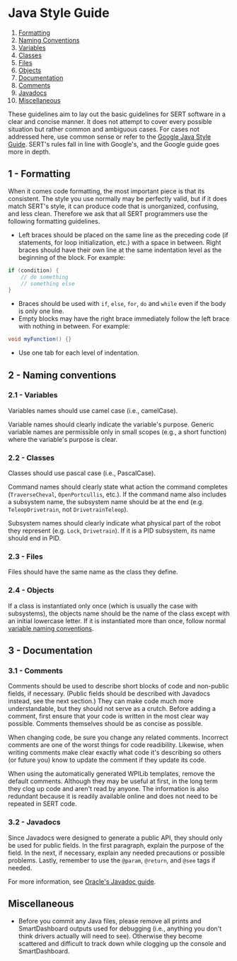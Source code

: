 # Java Style Guide
1. [Formatting](#1---formatting)
2. [Naming Conventions](#2---naming-conventions)
  1. [Variables](#21---variables)
  2. [Classes](#22---classes)
  3. [Files](#23---files)
  4. [Objects](#24---objects)
3. [Documentation](#3---documentation)
  1. [Comments](#31---comments)
  2. [Javadocs](#32---javadocs)
4. [Miscellaneous](#4---miscellaneous)

These guidelines aim to lay out the basic guidelines for SERT software in a clear and concise manner. It does not attempt to cover every possible situation but rather common and ambiguous cases. For cases not addressed here, use common sense or refer to the [Google Java Style Guide](https://google.github.io/styleguide/javaguide.html). SERT's rules fall in line with Google's, and the Google guide goes more in depth.

## 1 - Formatting
When it comes code formatting, the most important piece is that its consistent. The style you use normally may be perfectly valid, but if it does match SERT's style, it can produce code that is unorganized, confusing, and less clean. Therefore we ask that all SERT programmers use the following formatting guidelines.

- Left braces should be placed on the same line as the preceding code (if statements, for loop initialization, etc.) with a space in between. Right braces should have their own line at the same indentation level as the beginning of the block. For example:
```java
if (condition) {
    // do something
    // something else
}
```
- Braces should be used with `if`, `else`, `for`, `do` and `while` even if the body is only one line.
- Empty blocks may have the right brace immediately follow the left brace with nothing in between. For example:
```java
void myFunction() {}
```
- Use one tab for each level of indentation.

## 2 - Naming conventions
### 2.1 - Variables
Variables names should use camel case (i.e., camelCase).

Variable names should clearly indicate the variable's purpose. Generic variable names are permissible only in small scopes (e.g., a short function) where the variable's purpose is clear.

### 2.2 - Classes
Classes should use pascal case (i.e., PascalCase).

Command names should clearly state what action the command completes (`TraverseCheval`, `OpenPortcullis`, etc.). If the command name also includes a subsystem name, the subsystem name should be at the end (e.g. `TeleopDrivetrain`, not `DrivetrainTeleop`).

Subsystem names should clearly indicate what physical part of the robot they represent (e.g. `Lock`, `Drivetrain`). If it is a PID subsystem, its name should end in PID.

### 2.3 - Files
Files should have the same name as the class they define.

### 2.4 - Objects
If a class is instantiated only once (which is usually the case with subsystems), the objects name should be the name of the class except with an initial lowercase letter. If it is instantiated more than once, follow normal [variable naming conventions](#1---variables).

## 3 - Documentation
### 3.1 - Comments
Comments should be used to describe short blocks of code and non-public fields, if necessary. (Public fields should be described with Javadocs instead, see the next section.) They can make code much more understandable, but they should not serve as a crutch. Before adding a comment, first ensure that your code is written in the most clear way possible. Comments themselves should be as concise as possible.

When changing code, be sure you change any related comments. Incorrect comments are one of the worst things for code readibility. Likewise, when writing comments make clear exactly what code it's describing so others (or future you) know to update the comment if they update its code.

When using the automatically generated WPILib templates, remove the default comments. Although they may be useful at first, in the long term they clog up code and aren't read by anyone. The information is also redundant because it is readily available online and does not need to be repeated in SERT code.

### 3.2 - Javadocs
Since Javadocs were designed to generate a public API, they should only be used for public fields. In the first paragraph, explain the purpose of the field. In the next, if necessary, explain any needed precautions or possible  problems. Lastly, remember to use the `@param`, `@return`, and `@see` tags if needed.

For more information, see [Oracle's Javadoc guide](http://www.oracle.com/technetwork/articles/java/index-137868.html).

## Miscellaneous
- Before you commit any Java files, please remove all prints and SmartDashboard outputs used for debugging (i.e., anything you don't think drivers actually will need to see). Otherwise they become scattered and difficult to track down while clogging up the console and SmartDashboard.
